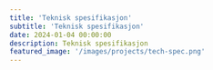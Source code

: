 ```yaml
---
title: 'Teknisk spesifikasjon'
subtitle: 'Teknisk spesifikasjon'
date: 2024-01-04 00:00:00
description: Teknisk spesifikasjon
featured_image: '/images/projects/tech-spec.png'
---
```


